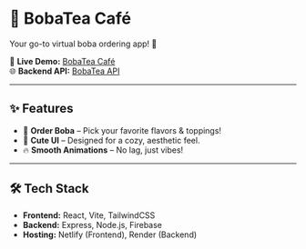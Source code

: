 # 🍵 BobaTea Café  
Your go-to virtual boba ordering app! 🎉  

🚀 **Live Demo:** [BobaTea Café](https://bobacafe.netlify.app/)  
🌐 **Backend API:** [BobaTea API](https://bobatea.onrender.com/)  

---

## ✨ Features  
- 🧋 **Order Boba** – Pick your favorite flavors & toppings!  
- 🎨 **Cute UI** – Designed for a cozy, aesthetic feel.  
- 🔥 **Smooth Animations** – No lag, just vibes!  

---

## 🛠️ Tech Stack  
- **Frontend:** React, Vite, TailwindCSS  
- **Backend:** Express, Node.js, Firebase  
- **Hosting:** Netlify (Frontend), Render (Backend)  


